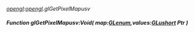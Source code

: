 _[opengl](../../modules/opengl/opengl-module.md):[opengl](../../modules/opengl/opengl-module.md).glGetPixelMapusv_
##### Function glGetPixelMapusv:Void( map:[GLenum](../../modules/opengl/opengl-glenum.md),values:[GLushort](../../modules/opengl/opengl-glushort.md) Ptr )
